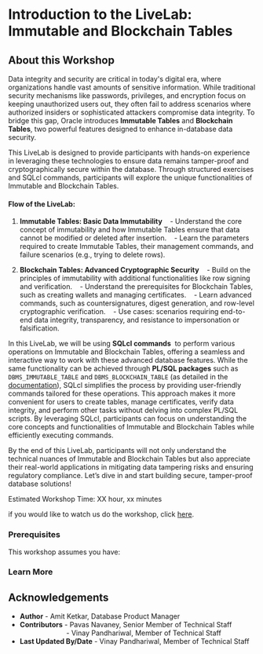 # Introduction to the LiveLab: Immutable and Blockchain Tables

## About this Workshop

Data integrity and security are critical in today's digital era, where organizations handle vast amounts of sensitive information. While traditional security mechanisms like passwords, privileges, and encryption focus on keeping unauthorized users out, they often fail to address scenarios where authorized insiders or sophisticated attackers compromise data integrity. To bridge this gap, Oracle introduces **Immutable Tables** and **Blockchain Tables**, two powerful features designed to enhance in-database data security.

This LiveLab is designed to provide participants with hands-on experience in leveraging these technologies to ensure data remains tamper-proof and cryptographically secure within the database. Through structured exercises and SQLcl commands, participants will explore the unique functionalities of Immutable and Blockchain Tables.

#### Flow of the LiveLab:
1. **Immutable Tables: Basic Data Immutability**
   - Understand the core concept of immutability and how Immutable Tables ensure that data cannot be modified or deleted after insertion.
   - Learn the parameters required to create Immutable Tables, their management commands, and failure scenarios (e.g., trying to delete rows).

2. **Blockchain Tables: Advanced Cryptographic Security**
   - Build on the principles of immutability with additional functionalities like row signing and verification.
   - Understand the prerequisites for Blockchain Tables, such as creating wallets and managing certificates.
   - Learn advanced commands, such as countersignatures, digest generation, and row-level cryptographic verification.
   - Use cases: scenarios requiring end-to-end data integrity, transparency, and resistance to impersonation or falsification.

In this LiveLab, we will be using **SQLcl commands** [](https://docs.oracle.com/en/database/oracle/sql-developer-command-line/24.3/sqcug/blockchain_table.html) to perform various operations on Immutable and Blockchain Tables, offering a seamless and interactive way to work with these advanced database features. While the same functionality can be achieved through **PL/SQL packages** such as `DBMS_IMMUTABLE_TABLE` and `DBMS_BLOCKCHAIN_TABLE` (as detailed in the [documentation](https://docs.oracle.com/en/database/oracle/oracle-database/23/arpls/dbms_blockchain_table.html)), SQLcl simplifies the process by providing user-friendly commands tailored for these operations. This approach makes it more convenient for users to create tables, manage certificates, verify data integrity, and perform other tasks without delving into complex PL/SQL scripts. By leveraging SQLcl, participants can focus on understanding the core concepts and functionalities of Immutable and Blockchain Tables while efficiently executing commands.

By the end of this LiveLab, participants will not only understand the technical nuances of Immutable and Blockchain Tables but also appreciate their real-world applications in mitigating data tampering risks and ensuring regulatory compliance. Let’s dive in and start building secure, tamper-proof database solutions!

Estimated Workshop Time: XX hour, xx minutes 

<if type="odbw">if you would like to watch us do the workshop, click [here](). </if>

### Prerequisites

This workshop assumes you have:

<TODO>

### Learn More

<TODO>

## Acknowledgements

* **Author** - Amit Ketkar, Database Product Manager
* **Contributors** - Pavas Navaney, Senior Member of Technical Staff <br />
&nbsp;&nbsp;&nbsp;&nbsp;&nbsp;&nbsp;&nbsp;&nbsp;&nbsp;&nbsp;&nbsp;&nbsp;&nbsp;&nbsp;&nbsp;&nbsp;&nbsp;&nbsp;&nbsp;&nbsp;&nbsp;&nbsp;&nbsp;&nbsp;- Vinay Pandhariwal, Member of Technical Staff
* **Last Updated By/Date** - Vinay Pandhariwal, Member of Technical Staff